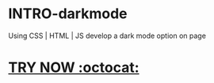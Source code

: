 # INTRO-darkmode
Using CSS | HTML | JS develop a dark mode option on page 

# [TRY NOW :octocat: ](https://madhav2108.github.io/INTRO-darkmode/)
